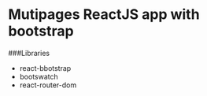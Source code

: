 # Mutipages ReactJS app with bootstrap

###Libraries

- react-bbotstrap
- bootswatch
- react-router-dom
